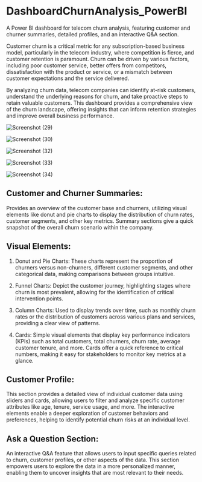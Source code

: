 # DashboardChurnAnalysis_PowerBI
A Power BI dashboard for telecom churn analysis, featuring customer and churner summaries, detailed profiles, and an interactive Q&amp;A section.

Customer churn is a critical metric for any subscription-based business model, particularly in the telecom industry, where competition is fierce, and customer retention is paramount. Churn can be driven by various factors, including poor customer service, better offers from competitors, dissatisfaction with the product or service, or a mismatch between customer expectations and the service delivered.

By analyzing churn data, telecom companies can identify at-risk customers, understand the underlying reasons for churn, and take proactive steps to retain valuable customers. This dashboard provides a comprehensive view of the churn landscape, offering insights that can inform retention strategies and improve overall business performance.

![Screenshot (29)](https://github.com/user-attachments/assets/4ce184ff-b44c-42a9-9d4a-7c75dfb4e851)


![Screenshot (30)](https://github.com/user-attachments/assets/fd1b694c-348c-4e84-81a8-6f0ac6039bc9)


![Screenshot (32)](https://github.com/user-attachments/assets/6313b0c5-9e68-4eac-a212-073233b83ec5)


![Screenshot (33)](https://github.com/user-attachments/assets/7284f55d-c931-4b83-9108-2c0e74a38cab)


![Screenshot (34)](https://github.com/user-attachments/assets/db010f6c-b905-4599-9cf1-68d8d2a5cb4d)


## Customer and Churner Summaries:
Provides an overview of the customer base and churners, utilizing visual elements like donut and pie charts to display the distribution of churn rates, customer segments, and other key metrics.
Summary sections give a quick snapshot of the overall churn scenario within the company.

## Visual Elements:
1. Donut and Pie Charts: These charts represent the proportion of churners versus non-churners, different customer segments, and other categorical data, making comparisons between groups intuitive.
  
2. Funnel Charts: Depict the customer journey, highlighting stages where churn is most prevalent, allowing for the identification of critical intervention points.

3. Column Charts: Used to display trends over time, such as monthly churn rates or the distribution of customers across various plans and services, providing a clear view of patterns.

4. Cards: Simple visual elements that display key performance indicators (KPIs) such as total customers, total churners, churn rate, average customer tenure, and more. Cards offer a quick reference to critical numbers, making it easy for stakeholders to monitor key metrics at a glance.

## Customer Profile:
This section provides a detailed view of individual customer data using sliders and cards, allowing users to filter and analyze specific customer attributes like age, tenure, service usage, and more.
The interactive elements enable a deeper exploration of customer behaviors and preferences, helping to identify potential churn risks at an individual level.

## Ask a Question Section:

An interactive Q&A feature that allows users to input specific queries related to churn, customer profiles, or other aspects of the data.
This section empowers users to explore the data in a more personalized manner, enabling them to uncover insights that are most relevant to their needs.
